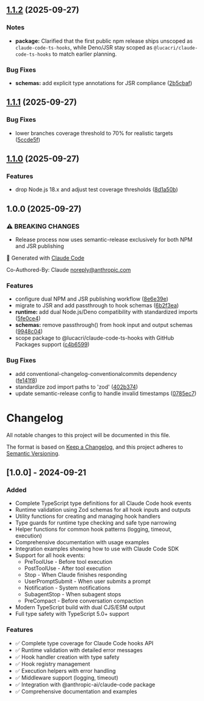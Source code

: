 ## [1.1.2](https://github.com/lucacri/claude-code-ts-hooks/compare/v1.1.1...v1.1.2) (2025-09-27)

### Notes

* **package:** Clarified that the first public npm release ships unscoped as `claude-code-ts-hooks`, while Deno/JSR stay scoped as `@lucacri/claude-code-ts-hooks` to match earlier planning.

### Bug Fixes

* **schemas:** add explicit type annotations for JSR compliance ([2b5cbaf](https://github.com/lucacri/claude-code-ts-hooks/commit/2b5cbafd319e754f7b52df62716eec02a3745bc1))

## [1.1.1](https://github.com/lucacri/claude-code-ts-hooks/compare/v1.1.0...v1.1.1) (2025-09-27)

### Bug Fixes

* lower branches coverage threshold to 70% for realistic targets ([5ccde5f](https://github.com/lucacri/claude-code-ts-hooks/commit/5ccde5ff55d97c91024960a09b38a25b84d45619))

## [1.1.0](https://github.com/lucacri/claude-code-ts-hooks/compare/v1.0.0...v1.1.0) (2025-09-27)

### Features

* drop Node.js 18.x and adjust test coverage thresholds ([8d1a50b](https://github.com/lucacri/claude-code-ts-hooks/commit/8d1a50b1a31fee9e9db7bde940eb07c6b1339eca))

## 1.0.0 (2025-09-27)

### ⚠ BREAKING CHANGES

* Release process now uses semantic-release exclusively for both NPM and JSR publishing

🤖 Generated with [Claude Code](https://claude.ai/code)

Co-Authored-By: Claude <noreply@anthropic.com>

### Features

* configure dual NPM and JSR publishing workflow ([8e6e39e](https://github.com/lucacri/claude-code-ts-hooks/commit/8e6e39e467a81b04db9b0a17ac4884f66bd73baa))
* migrate to JSR and add passthrough to hook schemas ([6b2f3ea](https://github.com/lucacri/claude-code-ts-hooks/commit/6b2f3ea05d013c3f7ddc78e4f2a0b7671729105a))
* **runtime:** add dual Node.js/Deno compatibility with standardized imports ([5fe0ce4](https://github.com/lucacri/claude-code-ts-hooks/commit/5fe0ce40fadd2e1971e3f88b15f461b2eed69a49))
* **schemas:** remove passthrough() from hook input and output schemas ([9948c04](https://github.com/lucacri/claude-code-ts-hooks/commit/9948c0432d83257173b4fc586c6536014882ce70))
* scope package to @lucacri/claude-code-ts-hooks with GitHub Packages support ([c4b6599](https://github.com/lucacri/claude-code-ts-hooks/commit/c4b6599984d8c656135cd67211eb2a37377540c2))

### Bug Fixes

* add conventional-changelog-conventionalcommits dependency ([fe141f8](https://github.com/lucacri/claude-code-ts-hooks/commit/fe141f8fd6684f7f9890cc95ac4bdb996ac3c6b5))
* standardize zod import paths to 'zod' ([402b374](https://github.com/lucacri/claude-code-ts-hooks/commit/402b37421cb3cd6fa461e8c92d45f9df22e8b8cb))
* update semantic-release config to handle invalid timestamps ([0785ec7](https://github.com/lucacri/claude-code-ts-hooks/commit/0785ec7060f1a73928768af13e99d2ca04161bb7))

# Changelog

All notable changes to this project will be documented in this file.

The format is based on [Keep a Changelog](https://keepachangelog.com/en/1.0.0/),
and this project adheres to [Semantic Versioning](https://semver.org/spec/v2.0.0.html).

## [1.0.0] - 2024-09-21

### Added
- Complete TypeScript type definitions for all Claude Code hook events
- Runtime validation using Zod schemas for all hook inputs and outputs
- Utility functions for creating and managing hook handlers
- Type guards for runtime type checking and safe type narrowing
- Helper functions for common hook patterns (logging, timeout, execution)
- Comprehensive documentation with usage examples
- Integration examples showing how to use with Claude Code SDK
- Support for all hook events:
  - PreToolUse - Before tool execution
  - PostToolUse - After tool execution  
  - Stop - When Claude finishes responding
  - UserPromptSubmit - When user submits a prompt
  - Notification - System notifications
  - SubagentStop - When subagent stops
  - PreCompact - Before conversation compaction
- Modern TypeScript build with dual CJS/ESM output
- Full type safety with TypeScript 5.0+ support

### Features
- ✅ Complete type coverage for Claude Code hooks API
- ✅ Runtime validation with detailed error messages
- ✅ Hook handler creation with type safety
- ✅ Hook registry management
- ✅ Execution helpers with error handling
- ✅ Middleware support (logging, timeout)
- ✅ Integration with @anthropic-ai/claude-code package
- ✅ Comprehensive documentation and examples
